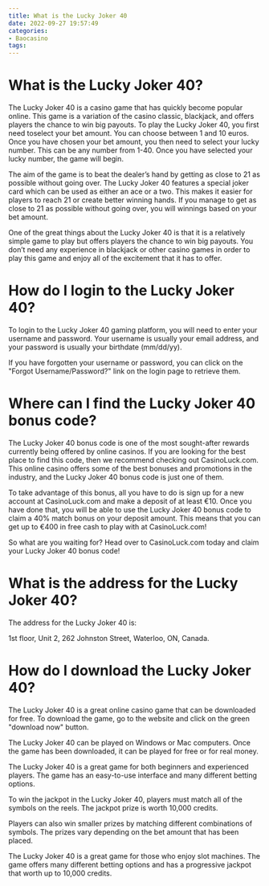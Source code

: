 ```yaml
---
title: What is the Lucky Joker 40
date: 2022-09-27 19:57:49
categories:
- Baocasino
tags:
---
```



#  What is the Lucky Joker 40?

The Lucky Joker 40 is a casino game that has quickly become popular online. This game is a variation of the casino classic, blackjack, and offers players the chance to win big payouts. To play the Lucky Joker 40, you first need toselect your bet amount. You can choose between 1 and 10 euros. Once you have chosen your bet amount, you then need to select your lucky number. This can be any number from 1-40. Once you have selected your lucky number, the game will begin.

The aim of the game is to beat the dealer’s hand by getting as close to 21 as possible without going over. The Lucky Joker 40 features a special joker card which can be used as either an ace or a two. This makes it easier for players to reach 21 or create better winning hands. If you manage to get as close to 21 as possible without going over, you will winnings based on your bet amount.

One of the great things about the Lucky Joker 40 is that it is a relatively simple game to play but offers players the chance to win big payouts. You don’t need any experience in blackjack or other casino games in order to play this game and enjoy all of the excitement that it has to offer.

#  How do I login to the Lucky Joker 40?

To login to the Lucky Joker 40 gaming platform, you will need to enter your username and password. Your username is usually your email address, and your password is usually your birthdate (mm/dd/yy).

If you have forgotten your username or password, you can click on the "Forgot Username/Password?" link on the login page to retrieve them.

#  Where can I find the Lucky Joker 40 bonus code?

The Lucky Joker 40 bonus code is one of the most sought-after rewards currently being offered by online casinos. If you are looking for the best place to find this code, then we recommend checking out CasinoLuck.com. This online casino offers some of the best bonuses and promotions in the industry, and the Lucky Joker 40 bonus code is just one of them.

To take advantage of this bonus, all you have to do is sign up for a new account at CasinoLuck.com and make a deposit of at least €10. Once you have done that, you will be able to use the Lucky Joker 40 bonus code to claim a 40% match bonus on your deposit amount. This means that you can get up to €400 in free cash to play with at CasinoLuck.com!

So what are you waiting for? Head over to CasinoLuck.com today and claim your Lucky Joker 40 bonus code!

#  What is the address for the Lucky Joker 40?

The address for the Lucky Joker 40 is:

1st floor, Unit 2, 262 Johnston Street, Waterloo, ON, Canada.

#  How do I download the Lucky Joker 40?

The Lucky Joker 40 is a great online casino game that can be downloaded for free. To download the game, go to the website and click on the green "download now" button.

The Lucky Joker 40 can be played on Windows or Mac computers. Once the game has been downloaded, it can be played for free or for real money.

The Lucky Joker 40 is a great game for both beginners and experienced players. The game has an easy-to-use interface and many different betting options.

To win the jackpot in the Lucky Joker 40, players must match all of the symbols on the reels. The jackpot prize is worth 10,000 credits.

Players can also win smaller prizes by matching different combinations of symbols. The prizes vary depending on the bet amount that has been placed.

The Lucky Joker 40 is a great game for those who enjoy slot machines. The game offers many different betting options and has a progressive jackpot that worth up to 10,000 credits.